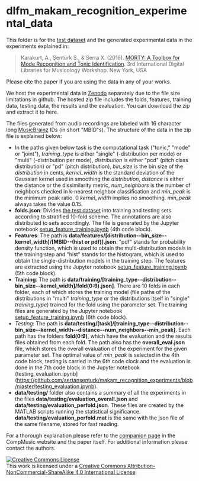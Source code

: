 # dlfm_makam_recognition_experimental_data
This folder is for the [test dataset](https://github.com/MTG/otmm_makam_recognition_dataset/releases/tag/dlfm2016) and the generated experimental data in the experiments explained in:

> Karakurt, A., Şentürk S., & Serra X. (2016).  [MORTY: A Toolbox for Mode Recognition and Tonic Identification](http://mtg.upf.edu/node/3538). 3rd International Digital Libraries for Musicology Workshop. New York, USA

Please cite the paper if you are using the data in any of your works.

We host the experimental data in [Zenodo](https://zenodo.org/record/57999) separately due to the file size limitations in github. The hosted zip file includes the folds, features, training data, testing data, the results and the evaluation. You can download the zip and extract it to here.

The files generated from audio recordings are labeled with 16 character long [MusicBrainz](http://musicbrainz.org/) IDs (in short "MBID"s). The structure of the data in the zip file is explained below: 

- In the paths given below task is the computational task ("tonic," "mode" or "joint"), _training_type_ is either "single" (-distribution per mode) or "multi" (-distribution per mode),  _distribution_ is either "pcd" (pitch class distribution) or "pd" (pitch distribution), _bin_size_ is the bin size of the _distribution_ in cents, _kernel_width_ is the standard deviation of the Gaussian kernel used in smoothing the _distribution_, _distance_ is either the distance or the dissimilarity metric, _num_neighbors_ is the number of neighbors checked in k-nearest neighbor classification and _min_peak_ is the minimum peak ratio. 0 _kernel_width_ implies no smoothing. _min_peak_ always takes the value 0.15. 
- __folds.json__: Divides [the test dataset](https://github.com/MTG/otmm_makam_recognition_dataset/releases) into training and testing sets according to stratified 10-fold scheme. The annotations are also distributed to sets accordingly. The file is generated by  the Jupyter notebook [setup_feature_training.ipynb](https://github.com/sertansenturk/makam_recognition_experiments/blob/master/setup_feature_training.ipynb) (4th code block).
- __Features__:  The path is __data/features/[distribution--bin_size--kernel_width]/[MBID--(hist or pdf)].json__. "pdf" stands for probability density function, which is used to obtain the multi-distribution models in the training step and "hist" stands for the histogram, which is used to obtain the single-distribution models in the training step. The features are extracted using the Jupyter notebook [setup_feature_training.ipynb](https://github.com/sertansenturk/makam_recognition_experiments/blob/master/setup_feature_training.ipynb) (5th code block).
- __Training__: The path is __data/training/[training_type--distribution--bin_size--kernel_width]/fold(0:9).json]__. There are 10 folds in each folder, each of which stores the training model (file paths of the distributions in "multi" _training_type_ or the distributions itself in "single" _training_type_) trained for the fold using the parameter set. The training files are generated by the Jupyter notebook [setup_feature_training.ipynb](https://github.com/sertansenturk/makam_recognition_experiments/blob/master/setup_feature_training.ipynb) (6th code block).
- _Testing_: The path is __data/testing/[task]/[training_type--distribution--bin_size--kernel_width--distance--num_neighbors--min_peak]__. Each path has the folders __fold(0:9)__, which have the evaluation and the results files obtained from each fold. The path also has the __overall_eval.json__ file, which stores the overall evaluation of the experiment for the given parameter set. The optimal value of _min_peak_ is selected in the 4th code block, testing is carried in the 6th code clock and the evaluation is done in the 7th code block in the Jupyter notebook (testing_evaluation.ipynb](https://github.com/sertansenturk/makam_recognition_experiments/blob/master/testing_evaluation.ipynb). 
- __data/testing/__ folder also contains a summary of all the experiments in the files __data/testing/evaluation_overall.json__ and __data/testing/evaluation_perfold.json__. These files are created by the MATLAB scripts running the statistical significance. __data/testing/evaluation_perfold.mat__ is the same with the json file of the same filename, stored for fast reading.

For a thorough explanation please refer to the [companion page](http://compmusic.upf.edu/node/319) in the CompMusic website and the paper itself. For additional information please contact the authors.

<a rel="license" href="http://creativecommons.org/licenses/by-nc-sa/4.0/"><img alt="Creative Commons License" style="border-width:0" src="https://i.creativecommons.org/l/by-nc-sa/4.0/88x31.png" /></a><br />This work is licensed under a <a rel="license" href="http://creativecommons.org/licenses/by-nc-sa/4.0/">Creative Commons Attribution-NonCommercial-ShareAlike 4.0 International License</a>.
